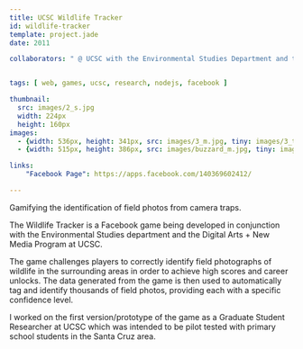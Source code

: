 ```yaml
---
title: UCSC Wildlife Tracker
id: wildlife-tracker
template: project.jade
date: 2011

collaborators: " @ UCSC with the Environmental Studies Department and the Digital Arts + New Media Program"


tags: [ web, games, ucsc, research, nodejs, facebook ]

thumbnail:
  src: images/2_s.jpg
  width: 224px
  height: 160px
images:
  - {width: 536px, height: 341px, src: images/3_m.jpg, tiny: images/3_t.jpg }
  - {width: 515px, height: 386px, src: images/buzzard_m.jpg, tiny: images/buzzard_t.jpg }

links:
    "Facebook Page": https://apps.facebook.com/140369602412/

---
```


Gamifying the identification of field photos from camera traps.

The Wildlife Tracker is a Facebook game being developed in conjunction with the Environmental Studies department and the Digital Arts + New Media Program at UCSC.

The game challenges players to correctly identify field photographs of wildlife in the surrounding areas in order to achieve high scores and career unlocks. The data generated from the game is then used to automatically tag and identify thousands of field photos, providing each with a specific confidence level.

I worked on the first version/prototype of the game as a Graduate Student Researcher at UCSC which was intended to be pilot tested with primary school students in the Santa Cruz area.
